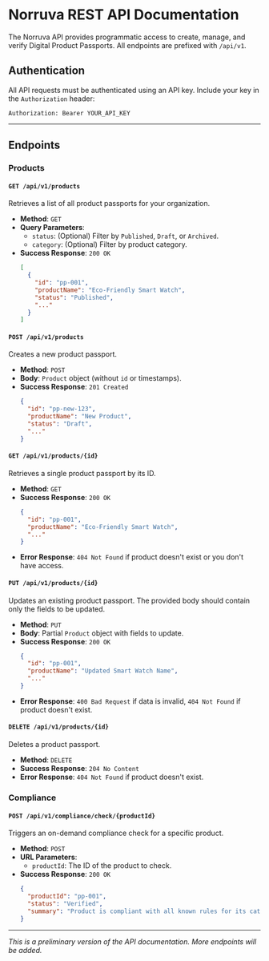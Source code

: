 # Norruva REST API Documentation

The Norruva API provides programmatic access to create, manage, and verify Digital Product Passports. All endpoints are prefixed with `/api/v1`.

## Authentication

All API requests must be authenticated using an API key. Include your key in the `Authorization` header:

`Authorization: Bearer YOUR_API_KEY`

---

## Endpoints

### Products

#### `GET /api/v1/products`

Retrieves a list of all product passports for your organization.

-   **Method**: `GET`
-   **Query Parameters**:
    -   `status`: (Optional) Filter by `Published`, `Draft`, or `Archived`.
    -   `category`: (Optional) Filter by product category.
-   **Success Response**: `200 OK`
    ```json
    [
      {
        "id": "pp-001",
        "productName": "Eco-Friendly Smart Watch",
        "status": "Published",
        "..."
      }
    ]
    ```

#### `POST /api/v1/products`

Creates a new product passport.

-   **Method**: `POST`
-   **Body**: `Product` object (without `id` or timestamps).
-   **Success Response**: `201 Created`
    ```json
    {
      "id": "pp-new-123",
      "productName": "New Product",
      "status": "Draft",
      "..."
    }
    ```

#### `GET /api/v1/products/{id}`

Retrieves a single product passport by its ID.

-   **Method**: `GET`
-   **Success Response**: `200 OK`
    ```json
    {
      "id": "pp-001",
      "productName": "Eco-Friendly Smart Watch",
      "..."
    }
    ```
-   **Error Response**: `404 Not Found` if product doesn't exist or you don't have access.

#### `PUT /api/v1/products/{id}`

Updates an existing product passport. The provided body should contain only the fields to be updated.

-   **Method**: `PUT`
-   **Body**: Partial `Product` object with fields to update.
-   **Success Response**: `200 OK`
    ```json
    {
      "id": "pp-001",
      "productName": "Updated Smart Watch Name",
      "..."
    }
    ```
-   **Error Response**: `400 Bad Request` if data is invalid, `404 Not Found` if product doesn't exist.

#### `DELETE /api/v1/products/{id}`

Deletes a product passport.

-   **Method**: `DELETE`
-   **Success Response**: `204 No Content`
-   **Error Response**: `404 Not Found` if product doesn't exist.

### Compliance

#### `POST /api/v1/compliance/check/{productId}`

Triggers an on-demand compliance check for a specific product.

-   **Method**: `POST`
-   **URL Parameters**:
    -   `productId`: The ID of the product to check.
-   **Success Response**: `200 OK`
    ```json
    {
      "productId": "pp-001",
      "status": "Verified",
      "summary": "Product is compliant with all known rules for its category."
    }
    ```

---
_This is a preliminary version of the API documentation. More endpoints will be added._

